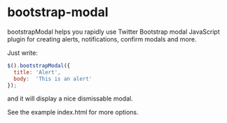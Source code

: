 bootstrap-modal
===============
bootstrapModal helps you rapidly use Twitter Bootstrap modal JavaScript plugin for creating alerts, notifications, confirm modals and more.

Just write:

  ```javascript
  $().bootstrapModal({
    title: 'Alert',
    body:  'This is an alert'
  });
  ```

and it will display a nice dismissable modal.

See the example index.html for more options.